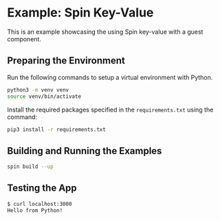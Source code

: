 # Example: Spin Key-Value

This is an example showcasing the using Spin key-value with a guest component. 

## Preparing the Environment

Run the following commands to setup a virtual environment with Python.

```bash
python3 -m venv venv
source venv/bin/activate
```

Install the required packages specified in the `requirements.txt` using the command:

```bash
pip3 install -r requirements.txt
```

## Building and Running the Examples

```bash
spin build --up
```

## Testing the App

```bash
$ curl localhost:3000                      
Hello from Python!
```